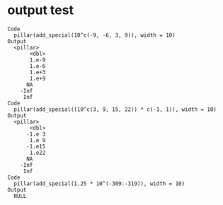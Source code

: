 # output test

    Code
      pillar(add_special(10^c(-9, -6, 3, 9)), width = 10)
    Output
      <pillar>
           <dbl>
           1.e-9
           1.e-6
           1.e+3
           1.e+9
          NA    
        -Inf    
         Inf    
    Code
      pillar(add_special((10^c(3, 9, 15, 22)) * c(-1, 1)), width = 10)
    Output
      <pillar>
           <dbl>
          -1.e 3
           1.e 9
          -1.e15
           1.e22
          NA    
        -Inf    
         Inf    
    Code
      pillar(add_special(1.25 * 10^(-309:-319)), width = 10)
    Output
      NULL

